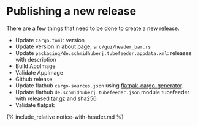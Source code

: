 # Publishing a new release

There are a few things that need to be done to create a new release.

- Update `Cargo.toml`: version
- Update version in about page, `src/gui/header_bar.rs`
- Update `packaging/de.schmidhuberj.tubefeeder.appdata.xml`: releases with description
- Build AppImage
- Validate AppImage
- Github release
- Update flathub `cargo-sources.json` using [flatpak-cargo-generator](https://github.com/flatpak/flatpak-builder-tools/tree/master/cargo).
- Update flathub `de.schmidhuberj.tubefeeder.json` module tubefeeder with released tar.gz and sha256
- Validate flatpak

{% include_relative notice-with-header.md %}
